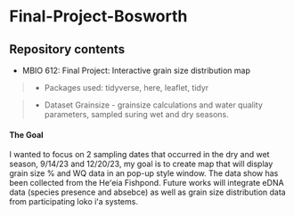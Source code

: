 # Final-Project-Bosworth

## Repository contents
* MBIO 612: Final Project: Interactive grain size distribution map
> * Packages used: tidyverse, here, leaflet, tidyr

> * Dataset Grainsize - grainsize calculations and water quality parameters, sampled suring wet and dry seasons. 

#### The Goal
I wanted to focus on 2 sampling dates that occurred in the dry and wet season, 9/14/23 and 12/20/23, my goal is to create map that will display grain size % and WQ data in an pop-up style window. The data show has been collected from the Heʻeia Fishpond. Future works will integrate eDNA data (species presence and absebce) as well as grain size distribution data from participating loko iʻa systems.

